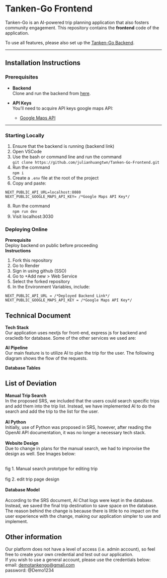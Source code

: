 # Tanken-Go Frontend

Tanken-Go is an AI-powered trip planning application that also fosters community engagement. This repository contains the **frontend** code of the application.

To use all features, please also set up the [Tanken-Go Backend](https://github.com/julianhuangtwn/Tanken-Go-Backend).

---

## Installation Instructions

### Prerequisites

- **Backend**  
  Clone and run the backend from [here](https://github.com/julianhuangtwn/Tanken-Go-Backend).

- **API Keys**  
  You’ll need to acquire API keys google maps API:
  - [Google Maps API](https://developers.google.com/maps/documentation/javascript/get-api-key)

---

### Starting Locally

1. Ensure that the backend is running (backend link)
2. Open VSCode
3. Use the bash or command line and run the command<br>
      ```git clone https://github.com/julianhuangtwn/Tanken-Go-Frontend.git```
5. Run the command <br>
`npm i`
6. Create a `.env` file at the root of the project
7. Copy and paste: <br>
<pre><code>NEXT_PUBLIC_API_URL=localhost:8080 
NEXT_PUBLIC_GOOGLE_MAPS_API_KEY= /*Google Maps API Key*/</code></pre>
8. Run the command <br>
`npm run dev`
9. Visit localhost:3030
### Deploying Online
**Prerequisite** <br>
Deploy backend on public before proceeding <br>
**Instructions**
1. Fork this repository
2. Go to Render
3. Sign in using github (SSO)
4. Go to +Add new > Web Service
5. Select the forked repository
6. In the Environment Variables, include:
<pre><code>NEXT_PUBLIC_API_URL = /*Deployed Backend Link*/
NEXT_PUBLIC_GOOGLE_MAPS_API_KEY = /*Google Maps API Key*/</code></pre>

## Technical Document 
**Tech Stack** <br>
Our application uses nextjs for front-end, express js for backend and oracledb for database. Some of the other services we used are: <br>

**AI Pipeline**<br>
Our main feature is to utilize AI to plan the trip for the user. The following diagram shows the flow of the requests. <br>

**Database Tables**<br>

## List of Deviation
**Manual Trip Search**<br>
In the proposed SRS, we included that the users could search specific trips and add them into the trip list. Instead, we have implemented AI to do the search and add the trip to the list for the user.<br><br>
**AI Python**<br>
Initially, use of Python was proposed in SRS, however, after reading the OpenAI API documentation, it was no longer a necessary tech stack.<br><br>
**Website Design**<br>
Due to change in plans for the manual search, we had to improvise the design as well. See Images below: <br><br>

fig 1. Manual search prototype for editing trip<br><br>
fig 2. edit trip page design<br><br>
**Database Model** <br><br>
According to the SRS document, AI Chat logs were kept in the database. Instead, we saved the final trip destination to save space on the database. The reason behind the change is because there is little to no impact on the user experience with the change, making our application simpler to use and implement.

## Other information
Our platform does not have a level of access (i.e. admin account), so feel free to create your own credential and test out our application.<br>
If you wish to use a general account, please use the credentials below:<br>
email: demotankengo@gmail.com<br>
password: @Demo1234<br>
